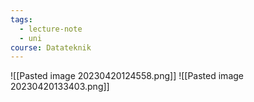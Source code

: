 ```yaml
---
tags:
  - lecture-note
  - uni
course: Datateknik
---
```

![[Pasted image 20230420124558.png]]
![[Pasted image 20230420133403.png]]
